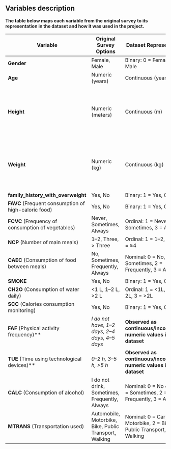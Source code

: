 ## Variables description
**The table below maps each variable from the original survey to its representation in the dataset and how it was used in the project.**

| Variable | Original Survey Options | Dataset Representation | Notes |
|---|---|---|---|
| **Gender** | Female, Male | Binary: 0 = Female, 1 = Male |
  | **Age** | Numeric (years) | Continuous (years) |
| **Height** | Numeric (meters) | Continuous (m) | **Excluded from modeling** (leakage risk with BMI-based target) |
| **Weight** | Numeric (kg) | Continuous (kg) | **Excluded from modeling** (leakage risk with BMI-based target) |
| **family_history_with_overweight** | Yes, No | Binary: 1 = Yes, 0 = No |
| **FAVC** (Frequent consumption of high-caloric food) | Yes, No | Binary: 1 = Yes, 0 = No | 
| **FCVC** (Frequency of consumption of vegetables) | Never, Sometimes, Always | Ordinal: 1 = Never, 2 = Sometimes, 3 = Always | 
| **NCP** (Number of main meals) | 1–2, Three, > Three | Ordinal: 1 = 1–2, 2 = 3, 3 = ≥4 | 
| **CAEC** (Consumption of food between meals) | No, Sometimes, Frequently, Always | Nominal: 0 = No, 1 = Sometimes, 2 = Frequently, 3 = Always | 
| **SMOKE** | Yes, No | Binary: 1 = Yes, 0 = No | 
| **CH2O** (Consumption of water daily) | <1 L, 1–2 L, >2 L | Ordinal: 1 = <1L, 2 = 1–2L, 3 = >2L | 
| **SCC** (Calories consumption monitoring) | Yes, No | Binary: 1 = Yes, 0 = No |
| **FAF** (Physical activity frequency)** | *I do not have, 1–2 days, 2–4 days, 4–5 days* | **Observed as continuous/inconsistent numeric values in the dataset** | **Dropped** |
| **TUE** (Time using technological devices)** | *0–2 h, 3–5 h, >5 h* | **Observed as continuous/inconsistent numeric values in the dataset** | **Dropped** |
| **CALC** (Consumption of alcohol) | I do not drink, Sometimes, Frequently, Always | Nominal: 0 = No drink, 1 = Sometimes, 2 = Frequently, 3 = Always | 
| **MTRANS** (Transportation used) | Automobile, Motorbike, Bike, Public Transport, Walking | Nominal: 0 = Car, 1 = Motorbike, 2 = Bike, 3 = Public Transport, 4 = Walking |


